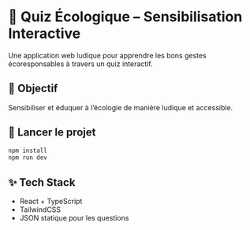 # 🌱 Quiz Écologique – Sensibilisation Interactive

Une application web ludique pour apprendre les bons gestes écoresponsables à travers un quiz interactif.

## 🎯 Objectif
Sensibiliser et éduquer à l’écologie de manière ludique et accessible.

## 🚀 Lancer le projet
```bash
npm install
npm run dev
```

## ✨ Tech Stack
- React + TypeScript
- TailwindCSS
- JSON statique pour les questions